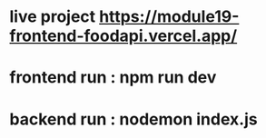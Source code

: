 # live project  https://module19-frontend-foodapi.vercel.app/

# frontend run : npm run dev
# backend run : nodemon index.js
